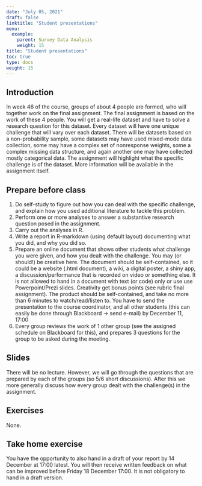 ```yaml
---
date: "July 05, 2021"
draft: false
linktitle: "Student presentations"
menu:
  example:
    parent: Survey Data Analysis
    weight: 15
title: "Student presentations"
toc: true
type: docs
weight: 15
---
```


## Introduction

In week 46 of the course, groups of about 4 people are formed, who will together work on the final assignment. The final assignment is based on the work of these 4 people. You will get a real-life dataset and have to solve a research question for this dataset. Every dataset will have one unique challenge that will vary over each dataset. There will be datasets based on a non-probability sample, some datasets may have used mixed-mode data collection, some may have a complex set of nonresponse weights, some a complex missing data structure, and again another one may have collected mostly categorical data. The assignment will highlight what the specific challenge is of the dataset. More information will be available in the assignment itself.

##  Prepare before class

1. Do self-study to figure out how you can deal with the specific challenge, and explain how you used additional literature to tackle this problem.
2. Perform one or more analyses to answer a substantive research question posed in the assignment.
3. Carry out the analyses in R.
4. Write a report in R-markdown (using default layout) documenting what you did, and why you did so.
5. Prepare an online document that shows other students what challenge you were given, and how you dealt with the challenge. You may (or should!) be creative here. The document should be self-contained, so it could be a website (.html document), a wiki, a digital poster, a shiny app, a discussion/performance that is recorded on video or something else. It is not allowed to hand in a document with text (or code) only or use use Powerpoint/Prezi slides. Creativity get bonus points (see rubric final assignment). The product should be self-contained, and take no more than 6 minutes to watch/read/listen to. You have to send the presentation to the course coordinator, and all other students (this can easily be done through Blackboard -> send e-mail) by December 11, 17:00
6. Every group reviews the work of 1 other group (see the assigned schedule on Blackboard for this), and prepares 3 questions for the group to be asked during the meeting.

## Slides

There will be no lecture. However, we will go through the questions that are prepared by each of the groups (so 5/6 short discussions). After this we more generally discuss how every group dealt with the challenge(s) in the assignment.

## Exercises

None.

## Take home exercise

You have the opportunity to also hand in a draft of your report by 14 December at 17:00 latest. You will then receive written feedback on what can be improved before Friday 18 December 17:00. It is not obligatory to hand in a draft version.


